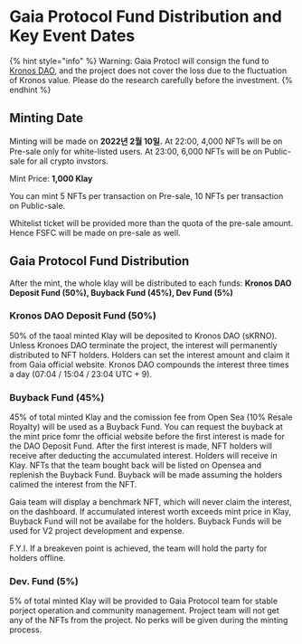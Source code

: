 # Gaia Protocol Fund Distribution and Key Event Dates

{% hint style="info" %}
Warning: Gaia Protocl will consign the fund to [Kronos DAO](https://docs.kronosdao.finance/v/kr/), and the project does not cover the loss due to the fluctuation of Kronos value. Please do the research carefully before the investment.
{% endhint %}

## Minting Date

Minting will be made on **2022년 2월 10일.** At 22:00, 4,000 NFTs will be on Pre-sale only for white-listed users. At 23:00, 6,000 NFTs will be on Public-sale for all crypto invstors.

Mint Price: **1,000 Klay**

You can mint 5 NFTs per transaction on Pre-sale, 10 NFTs per transaction on Public-sale.

Whitelist ticket will be provided more than the quota of the pre-sale amount. Hence FSFC will be made on pre-sale as well.

## Gaia Protocol Fund Distribution

After the mint, the whole klay will be distributed to each funds: **Kronos DAO Deposit Fund (50%), Buyback Fund (45%), Dev Fund (5%)**

### Kronos DAO Deposit Fund (50%)

50% of the taoal minted Klay will be deposited to Kronos DAO (sKRNO). Unless Kronoes DAO terminate the project, the interest will permanently distributed to NFT  holders. Holders can set the interest amount and claim it from Gaia official website. Kronos DAO compounds the interest three times a day (07:04 / 15:04 / 23:04 UTC + 9).

### Buyback Fund (45%)

45% of total minted Klay and the comission fee from Open Sea (10% Resale Royalty) will be used as a Buyback Fund. You can request the buyback at the mint price fomr the official website before the first interest is made for the DAO Deposit Fund. After the first interest is made, NFT holders will receive after deducting the accumulated interest. Holders will receive in Klay. NFTs that the team bought back will be listed on Opensea and replenish the Buyback Fund. Buyback will be made assuming the holders calimed the interest from the NFT.

Gaia team will display a benchmark NFT, which will never claim the interest, on the dashboard. If accumulated interest worth exceeds mint price in Klay, Buyback Fund will not be availabe for the holders. Buyback Funds will be used for V2 project development and expense. 

F.Y.I. If a breakeven point is achieved, the team will hold the party for holders offline.

### Dev. Fund (5%)

5% of total minted Klay will be provided to Gaia Protocol team for stable porject operation and community management. Project team will not get any of the NFTs from the project. No perks will be given during the minting process.
